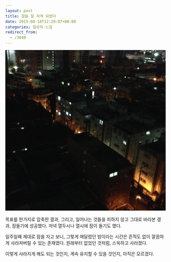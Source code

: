 ```yaml
---
layout: post
title: 잠을 잘 자게 되었다
date: 2015-08-16T12:29:07+00:00
categories: 일상의-느낌
redirect_from:
  - /3840
---
```


![ ](/assets/media/uploads_2015_08_scrcap86.png)

목표를 한가지로 압축한 결과, 그리고, 일어나는 것들을 피하지 않고 그대로 바라본 결과, 잠들기에 성공했다. 저녁 열두시나 열시에 잠이 들기도 했다.

일주일째 제대로 잠을 자고 보니, 그렇게 매달렸던 밤이라는 시간은 흔적도 없이 깔끔하게 사라져버릴 수 있는 존재였다. 원래부터 없었던 것처럼, 스윽하고 사라졌다.

이렇게 사라지게 해도 되는 것인지, 계속 유지할 수 있을 것인지, 아직은 모르겠다.

 
<div id=comments>
</div>

